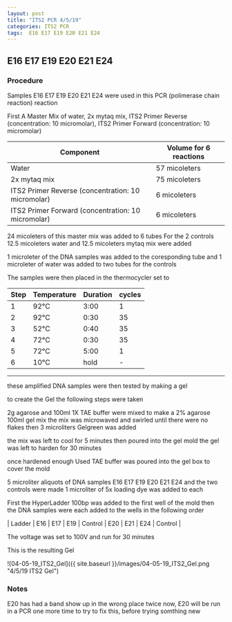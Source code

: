 ```yaml
---
layout: post
title: "ITS2 PCR 4/5/19"
categories: ITS2 PCR
tags:  E16 E17 E19 E20 E21 E24
---
```


##   E16 E17 E19 E20 E21 E24

### Procedure

Samples E16 E17 E19 E20 E21 E24 were used in this PCR (polimerase chain reaction) reaction 

First A Master Mix of water, 2x mytaq mix, ITS2 Primer Reverse (concentration: 10 micromolar), ITS2 Primer Forward (concentration: 10 micromolar)


|Component| Volume for 6 reactions|
|---------|---------------------------|
|Water| 57 micoleters|
|2x mytaq mix| 75 micoleters|
|ITS2 Primer Reverse (concentration: 10 micromolar)| 6 micoleters|
|ITS2 Primer Forward (concentration: 10 micromolar)| 6 micoleters|

24 micoleters of this master mix was added to 6 tubes 
For the 2 controls 12.5 micoleters water and 12.5 micoleters mytaq mix were added

1 microleter of the DNA samples was added to the coresponding tube
and 1 microleter of water was added to two tubes for the controls

The samples were then placed in the thermocycler set to 

|Step|Temperature|Duration|cycles|
|----|-------|--------|-------|
|1|92°C|3:00|1|
|2|92°C|0:30|35|
|3|52°C|0:40|35|
|4|72°C|0:30|35|
|5|72°C|5:00|1|
|6|10°C|hold|-|

___________

these amplified DNA samples were then tested by making a gel

to create the Gel the following steps were taken 

2g agarose and 100ml 1X TAE buffer were mixed to make a 2% agarose 100ml gel mix 
the mix was microwaved and swirled until there were no flakes 
then 3 microliters Gelgreen was added

the mix was left to cool for 5 minutes then poured into the gel mold
the gel was left to harden for 30 minutes 

once hardened enough Used TAE buffer was poured into the gel box to cover the mold

5 microliter aliquots of DNA samples E16 E17 E19 E20 E21 E24 and the two controls were made 
1 microliter of 5x loading dye was added to each

First the HyperLadder 100bp was added to the first well of the mold 
then the DNA samples were each added to the wells in the following order 

| Ladder | E16 | E17 | E19 | Control | E20 | E21 | E24 | Control |

The voltage was set to 100V and run for 30 minutes


This is the resulting Gel

![04-05-19_ITS2_Gel]({{ site.baseurl }}/images/04-05-19_ITS2_Gel.png "4/5/19 ITS2 Gel")

### Notes

E20 has had a band show up in the wrong place twice now, 
E20 will be run in a PCR one more time to try to fix this, before trying somthing new
